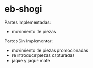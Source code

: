# eb-shogi

Partes Implementadas:

* movimiento de piezas

Partes Sin Implementar:

* movimiento de piezas promocionadas
* re introducir piezas capturadas
* jaque y jaque mate
